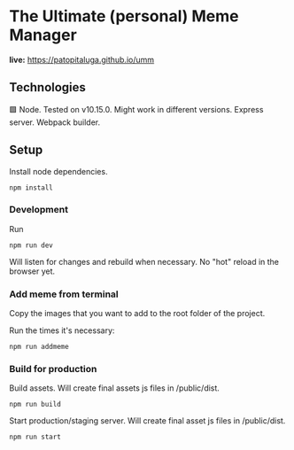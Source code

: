# The Ultimate (personal) Meme Manager

**live:** https://patopitaluga.github.io/umm

## Technologies

🟩 Node. Tested on v10.15.0. Might work in different versions.
Express server. Webpack builder.

## Setup
Install node dependencies.
```
npm install
```

### Development
Run
```
npm run dev
```
Will listen for changes and rebuild when necessary. No "hot" reload in the browser yet.

### Add meme from terminal
Copy the images that you want to add to the root folder of the project.

Run the times it's necessary:
```
npm run addmeme
```

### Build for production
Build assets. Will create final assets js files in /public/dist.
```
npm run build
```

Start production/staging server. Will create final asset js files in /public/dist.
```
npm run start
```
